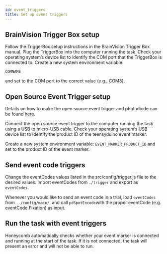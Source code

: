 ```yaml
---
id: event_triggers
title: Set up event triggers
---
```


## BrainVision Trigger Box setup

Follow the TriggerBox setup instructions in the BrainVision Trigger Box manual. Plug the TriggerBox into the computer running the task. Check your operating system’s device list to identify the COM port that the TriggerBox is connected to. Create a new system environment variable:

```console
COMNAME
```

and set to the COM port to the correct value (e.g., COM3).

## Open Source Event Trigger setup

Details on how to make the open source event trigger and photodiode can be found [here](https://github.com/neuromotion/USB-event-marker).

Connect the open source event trigger to the computer running the task using a USB to micro-USB cable. Check your operating system’s USB device list to identify the product ID of the teensyduino event marker.

Create a new system environment variable: `EVENT_MARKER_PRODUCT_ID` and set to the product ID of the event marker.

## Send event code triggers

Change the eventCodes values listed in the src/config/trigger.js file to the desired values. Import eventCodes from `./trigger` and export as `eventCodes`.

Whenever you would like to send an event code in a trial, load `eventCodes` from `../config/main/`, and call `pdSpotEncode`with the proper eventCode (e.g. eventCode.Fixation) as input.

## Run the task with event triggers

Honeycomb automatically checks whether your event marker is connected and running at the start of the task. If it is not connected, the task will present an error and will not be able to run.
